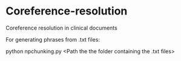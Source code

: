 # Coreference-resolution
Coreference resolution in clinical documents

For generating phrases from .txt files:

python npchunking.py <Path the the folder containing the .txt files>

